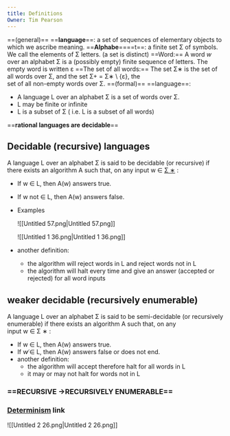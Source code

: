 ```yaml
---
title: Definitions
Owner: Tim Pearson
---
```

==(general)== ==**language**==: a set of sequences of elementary objects to  
which we ascribe meaning.
==**Alphabe**====t==: a finite set Σ of symbols. We call the elements of Σ letters. (a set is distinct)
==Word:== A word _w_ over an alphabet Σ is a (possibly empty) finite sequence of letters. The empty word is written ε
==The set of all words:== The set Σ∗ is the set of all words over Σ, and the set Σ+ = Σ∗ \ {ε}, the  
set of all non-empty words over Σ.
==(formal)== ==language==:
- A language L over an alphabet Σ is a set of words over Σ.
- L may be finite or infinite
- L is a subset of Σ ( i.e. L is a subset of all words)  
    
==**rational languages are decidable**==
## Decidable (recursive) languages
A language L over an alphabet Σ is said to be decidable (or recursive) if there exists an algorithm A such that, on any input w ∈ [Σ ∗](https://www.notion.so/4e9b8f42dea244f2b6746155c91dab30?pvs=21) :
- If w ∈ L, then A(w) answers true.
- If w not ∈ L, then A(w) answers false.
- Examples
    
    ![[Untitled 57.png|Untitled 57.png]]
    
    ![[Untitled 1 36.png|Untitled 1 36.png]]
    
- another definition:
    - the algorithm will reject words in L and reject words not in L
    - the algorithm will halt every time and give an answer (accepted or rejected) for all word inputs
  
## weaker decidable (recursively enumerable)
  
A language L over an alphabet Σ is said to be semi-decidable (or recursively enumerable) if there exists an algorithm A such that, on any  
input w ∈ Σ ∗ :
- If w ∈ L, then A(w) answers true.
- If w ̸∈ L, then A(w) answers false or does not end.
- another definition:
    - the algorithm will accept therefore halt for all words in L
    - it may or may not halt for words not in L
  
### ==RECURSIVE →RECURSIVELY ENUMERABLE==
  
### [Determinism](https://www.notion.so/4d1bf63a9b974e64b13b8ad5e70a8519?pvs=21) link
  
![[Untitled 2 26.png|Untitled 2 26.png]]